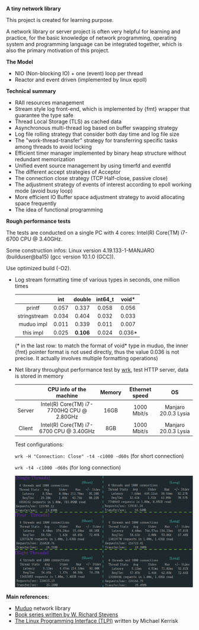 **A tiny network library**

This project is created for learning purpose.

A network library or server project is often very helpful for 
learning and practice, for the basic knowledge of network programming, operating system and programming language
can be integrated together, which is also the primary motivation of this project.

**The Model**

- NIO (Non-blocking IO) + one (event) loop per thread
- Reactor and event driven (implemented by linux epoll)

**Technical summary**

- RAII resources management
- Stream style log front-end,  which is implemented by {fmt} wrapper that guarantee the type safe
- Thread Local Storage (TLS) as cached data
- Asynchronous multi-thread log based on buffer swapping strategy
- Log file rolling strategy that consider both day time and log file size
- The "work-thread-transfer" strategy for transferring specific tasks among threads to avoid locking
- Efficient timer manager implemented by binary heap structure without redundant memorization
- Unified event source management by using timerfd and eventfd
- The different accept strategies of Acceptor
- The connection close strategy (TCP Half-close, passive close)
- The adjustment strategy of events of interest according to epoll working mode (avoid busy loop)
- More efficient IO Buffer space adjustment strategy to avoid allocating space frequently
- The idea of functional programming

**Rough performance tests**

The tests are conducted on a single PC with 4 cores: Intel(R) Core(TM) i7-6700 CPU @ 3.40GHz.

Some construction infos: Linux version 4.19.133-1-MANJARO (builduser@ba15) (gcc version 10.1.0 (GCC)).

Use optimized build (-O2).

- Log stream formatting time of various types in seconds, one million times

  |              |  int  |  double   | int64_t | void*  |
  | :----------: | :---: | :-------: | :-----: | :----: |
  |    printf    | 0.057 |   0.337   |  0.058  | 0.056  |
  | stringstream | 0.034 |   0.404   |  0.032  | 0.033  |
  |  muduo impl  | 0.011 |   0.339   |  0.011  | 0.007  |
  |  this impl   | 0.025 | **0.106** |  0.024  | 0.036* |

  (* in the last row: to match the format of void* type in muduo, the inner {fmt} pointer format is not used directly, thus the value 0.036 is not precise. It actually involves multiple formatting operations)

- Net library throughput performance test by [wrk](https://github.com/wg/wrk), test HTTP server, data is stored in memory

  |        |          CPU info of the machine          | Memory | Ethernet speed |          OS          |
  | :----: | :---------------------------------------: | :----: | :------------: | :------------------: |
  | Server | Intel(R) Core(TM) i7-7700HQ CPU @ 2.80GHz |  16GB  |  1000 Mbit/s   | Manjaro 20.0.3 Lysia |
  | Client |  Intel(R) Core(TM) i7-6700 CPU @ 3.40GHz  |  8GB   |  1000 Mbit/s   | Manjaro 20.0.3 Lysia |

  Test configurations:

  `wrk -H "Connection: Close" -t4 -c1000 -d60s` (for short connection)

  `wrk -t4 -c1000 -d60s` (for long connection)

  ![](./tests/bench.png)

**Main references:**

- [Muduo](https://github.com/chenshuo/muduo) network library
- [Book series written by W. Richard Stevens](http://www.kohala.com/start/#books)
- [The Linux Programming Interface (TLPI)](https://man7.org/tlpi/) written by Michael Kerrisk
